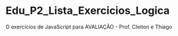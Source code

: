 # Edu_P2_Lista_Exercicios_Logica
O exercícios de JavaScript para AVALIAÇÂO - Prof. Cleiton e Thiago
